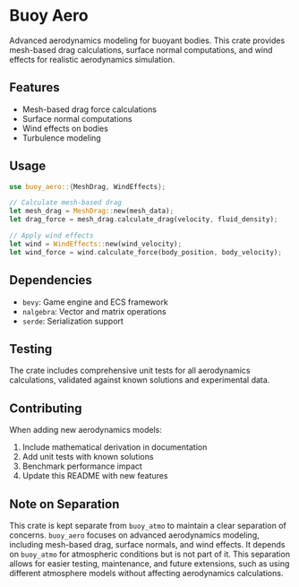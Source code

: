 # Buoy Aero

Advanced aerodynamics modeling for buoyant bodies. This crate provides mesh-based drag calculations, surface normal computations, and wind effects for realistic aerodynamics simulation.

## Features

- Mesh-based drag force calculations
- Surface normal computations
- Wind effects on bodies
- Turbulence modeling

## Usage

```rust
use buoy_aero::{MeshDrag, WindEffects};

// Calculate mesh-based drag
let mesh_drag = MeshDrag::new(mesh_data);
let drag_force = mesh_drag.calculate_drag(velocity, fluid_density);

// Apply wind effects
let wind = WindEffects::new(wind_velocity);
let wind_force = wind.calculate_force(body_position, body_velocity);
```

## Dependencies

- `bevy`: Game engine and ECS framework
- `nalgebra`: Vector and matrix operations
- `serde`: Serialization support

## Testing

The crate includes comprehensive unit tests for all aerodynamics calculations, validated against known solutions and experimental data.

## Contributing

When adding new aerodynamics models:
1. Include mathematical derivation in documentation
2. Add unit tests with known solutions
3. Benchmark performance impact
4. Update this README with new features

## Note on Separation

This crate is kept separate from `buoy_atmo` to maintain a clear separation of concerns. `buoy_aero` focuses on advanced aerodynamics modeling, including mesh-based drag, surface normals, and wind effects. It depends on `buoy_atmo` for atmospheric conditions but is not part of it. This separation allows for easier testing, maintenance, and future extensions, such as using different atmosphere models without affecting aerodynamics calculations. 